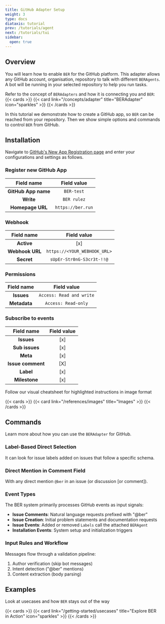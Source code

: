 ```yaml
---
title: GitHub Adapter Setup
weight: 3
type: docs
diataxis: tutorial
prev: /tutorials/agent
next: /tutorials/tui
sidebar:
  open: true
---
```


## Overview
You will learn how to enable `BER` for the GitHub platform. This adapter allows any GitHub account, organisation, repository to talk with different `BERAgents`. A bot will be running in your selected repository to help you run tasks.

Refer to the concept of `BERAdapters` and how it is connecting you and `BER`:
{{< cards >}}
  {{< card link="/concepts/adapter" title="BERAdapter" icon="sparkles" >}}
{{< /cards >}}

 In this tutorial we demonstrate how to create a GitHub app, so `BER` can be reached from your repository. Then we show simple options and commands to control `BER` from GitHub.

## Installation

Navigate to [GitHub's New App Registration page](https://github.com/settings/apps/new) and enter your configurations and settings as follows.

### Register new GitHub App
 | Field name          | Field value       |
 |:-------------------:|:-----------------:|
 | **GitHub App name** | `BER-test`        |
 | **Write**           | `BER rulez`       |
 | **Homepage URL**    | `https://ber.run` |

### Webhook
  | Field name      | Field value                  |
  |:---------------:|:----------------------------:|
  | **Active**      | [x]                          |
  | **Webhook URL** | `https://<YOUR_WEBHOOK_URL>` |
  | **Secret**      | `sUpEr-Str0nG-S3cr3t-!!@`    |

### Permissions
  | Field name   | Field value              |
  |:------------:|:------------------------:|
  | **Issues**   | `Access: Read and write` |
  | **Metadata** | `Access: Read-only`      |

### Subscribe to events
  | Field name        | Field value |
  |:-----------------:|:-----------:|
  | **Issues**        | [x]         |
  | **Sub issues**    | [x]         |
  | **Meta**          | [x]         |
  | **Issue comment** | [X]         |
  | **Label**         | [x]         |
  | **Milestone**     | [x]            |


Follow our visual cheatsheet for highlighted instructions in image format

{{< cards >}}
  {{< card link="/references/images" title="Images"  >}}
{{< /cards >}}

## Commands
Learn more about how you can use the `BERAdapter` for GitHub.

### Label-Based Direct Selection
It can look for issue labels added on issues that follow a specific schema.

### Direct Mention in Comment Field
With any direct mention `@ber` in an issue (or discussion [or comment]).

### Event Types
The BER system primarily processes GitHub events as input signals:
- **Issue Comments**: Natural language requests prefixed with "@ber"
- **Issue Creation**: Initial problem statements and documentation requests
- **Issue Events**: Added or removed `Labels` call the attached `BERAgent`
- **Installation Events**: System setup and initialization triggers

### Input Rules and Workflow
Messages flow through a validation pipeline:
1. Author verification (skip bot messages)
2. Intent detection ("@ber" mentions)
3. Content extraction (body parsing)

## Examples
Look at usecases and how `BER` stays out of the way

{{< cards >}}
  {{< card link="/getting-started/usecases" title="Explore BER in Action" icon="sparkles" >}}
{{< /cards >}}
